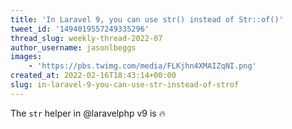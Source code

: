 ```yaml
---
title: 'In Laravel 9, you can use str() instead of Str::of()'
tweet_id: '1494019557249335296'
thread_slug: weekly-thread-2022-07
author_username: jasonlbeggs
images:
    - 'https://pbs.twimg.com/media/FLKjhn4XMAIZqNI.png'
created_at: 2022-02-16T18:43:14+00:00
slug: in-laravel-9-you-can-use-str-instead-of-strof
---
```

The `str` helper in @laravelphp v9 is 🔥